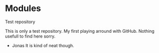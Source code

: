 # Modules
Test repository

This is only a test repository. My first playing arround with GitHub. Nothing usefull to find here sorry.

- Jonas
It is kind of neat though.